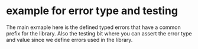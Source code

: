 # example for error type and testing

The main exmaple here is the defined typed errors that have a common prefix for the library. Also the testing bit where you can assert the error type and value since we define errors used in the library.
